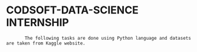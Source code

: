 # CODSOFT-DATA-SCIENCE INTERNSHIP
           The following tasks are done using Python language and datasets are taken from Kaggle website.
